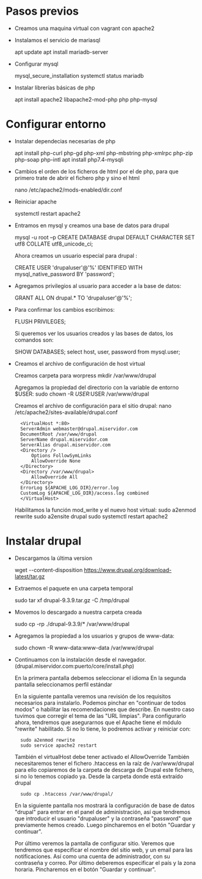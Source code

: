 
# Pasos previos

- Creamos una maquina virtual con vagrant con apache2

- Instalamos el servicio de mariasql

    apt update 
	apt install mariadb-server

- Configurar mysql

	mysql_secure_installation
	systemctl status mariadb


- Instalar librerías básicas de php

	apt install apache2 libapache2-mod-php php php-mysql


# Configurar entorno

- Instalar dependecias necesarias de php

    apt install php-curl php-gd php-xml php-mbstring php-xmlrpc php-zip php-soap php-intl
    apt install php7.4-mysqli

- Cambios el orden de los ficheros de html por el de php, para que primero trate de abrir el fichero php y sino el html

    nano /etc/apache2/mods-enabled/dir.conf
 
- Reiniciar apache
    
    systemctl restart apache2

-   Entramos en mysql y creamos una base de datos para drupal 

    mysql -u root –p
    CREATE DATABASE drupal  DEFAULT CHARACTER SET utf8 COLLATE utf8_unicode_ci;
    
    Ahora creamos un usuario especial para drupal :

    CREATE USER 'drupaluser'@'%' IDENTIFIED WITH mysql_native_password BY 'password';

-   Agregamos privilegios al usuario para acceder a la base de datos:
    
    GRANT ALL ON drupal.* TO 'drupaluser'@'%';

-   Para confirmar los cambios escribimos:
    
    FLUSH PRIVILEGES;

    Si queremos ver los usuarios creados y las bases de datos, los comandos son:

    SHOW DATABASES;
    select host, user, password from mysql.user;

- Creamos el archivo de configuración de host virtual

    Creamos carpeta para worpress mkdir /var/www/drupal

    Agregamos la propiedad del directorio con la variable de entorno $USER:
        sudo chown -R $USER:$USER /var/www/drupal

    Creamos el archivo de configuración para el sitio drupal:
        nano  /etc/apache2/sites-available/drupal.conf

        <VirtualHost *:80>
        ServerAdmin webmaster@drupal.miservidor.com
        DocumentRoot /var/www/drupal
        ServerName drupal.miservidor.com
        ServerAlias drupal.miservidor.com
        <Directory />
            Options FollowSymLinks
            AllowOverride None
        </Directory>
        <Directory /var/www/drupal>
            AllowOverride All
        </Directory>
        ErrorLog ${APACHE_LOG_DIR}/error.log
        CustomLog ${APACHE_LOG_DIR}/access.log combined
        </VirtualHost>

    Habilitamos la función mod_write y el nuevo host virtual:
        sudo a2enmod rewrite
        sudo a2ensite drupal
        sudo systemctl restart apache2

# Instalar drupal

- Descargamos la última version
    
    wget --content-disposition https://www.drupal.org/download-latest/tar.gz

- Extraemos el paquete en una carpeta temporal

    sudo tar xf drupal-9.3.9.tar.gz -C /tmp/drupal

- Movemos lo descargado a nuestra carpeta creada

    sudo cp -rp ./drupal-9.3.9/* /var/www/drupal

- Agregamos la propiedad a los usuarios y grupos de www-data:

    sudo chown -R www-data:www-data /var/www/drupal

- Continuamos con la instalación desde el navegador. (drupal.miservidor.com:puerto/core/install.php)

    En la primera pantalla debemos seleccionar el idioma
    En la segunda pantalla seleccionamos perfil estándar

    En la siguiente pantalla veremos una revisión de los requisitos necesarios para instalarlo. Podemos pinchar en "continuar de todos modos" o habilitar las recomendaciones que describe. En nuestro caso tuvimos que corregir el tema de las "URL limpias".
    Para configurarlo ahora, tendremos que asegurarnos que el Apache tiene el módulo "rewrite" habilitado. Si no lo tiene, lo podremos activar y reiniciar con:

        sudo a2enmod rewrite
        sudo service apache2 restart 


    También el virtualHost debe tener activado el AllowOverride
    También necesitaremos tener el fichero .htaccess en la raíz de /var/www/drupal para ello copiaremos de la carpeta de descarga de Drupal este fichero, si no lo tenemos copiado ya.
    Desde la carpeta donde está extraído drupal

        sudo cp .htaccess /var/www/drupal/

    En la siguiente pantalla nos mostrará la configuración de base de datos "drupal" para entrar en el panel de administración, así que tendremos que introducir el usuario "drupaluser" y la contraseña "password" que previamente hemos creado. Luego pincharemos en el botón "Guardar y continuar".

    Por último veremos la pantalla de configurar sitio.
    Veremos que tendremos que especificar el nombre del sitio web, y un email para las notificaciones. 
    Así como una cuenta de administrador, con su contraseña y correo. 
    Por último deberemos especificar el país y la zona horaria. 
    Pincharemos en el botón "Guardar y continuar".


